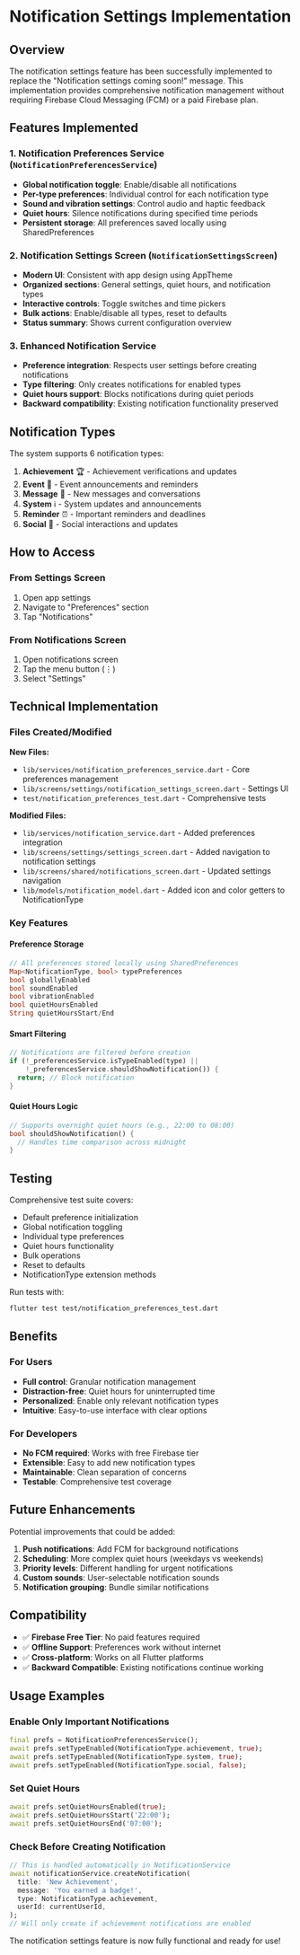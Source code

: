 # Notification Settings Implementation

## Overview

The notification settings feature has been successfully implemented to replace the "Notification settings coming soon!" message. This implementation provides comprehensive notification management without requiring Firebase Cloud Messaging (FCM) or a paid Firebase plan.

## Features Implemented

### 1. Notification Preferences Service (`NotificationPreferencesService`)
- **Global notification toggle**: Enable/disable all notifications
- **Per-type preferences**: Individual control for each notification type
- **Sound and vibration settings**: Control audio and haptic feedback
- **Quiet hours**: Silence notifications during specified time periods
- **Persistent storage**: All preferences saved locally using SharedPreferences

### 2. Notification Settings Screen (`NotificationSettingsScreen`)
- **Modern UI**: Consistent with app design using AppTheme
- **Organized sections**: General settings, quiet hours, and notification types
- **Interactive controls**: Toggle switches and time pickers
- **Bulk actions**: Enable/disable all types, reset to defaults
- **Status summary**: Shows current configuration overview

### 3. Enhanced Notification Service
- **Preference integration**: Respects user settings before creating notifications
- **Type filtering**: Only creates notifications for enabled types
- **Quiet hours support**: Blocks notifications during quiet periods
- **Backward compatibility**: Existing notification functionality preserved

## Notification Types

The system supports 6 notification types:

1. **Achievement** 🏆 - Achievement verifications and updates
2. **Event** 📅 - Event announcements and reminders  
3. **Message** 💬 - New messages and conversations
4. **System** ℹ️ - System updates and announcements
5. **Reminder** ⏰ - Important reminders and deadlines
6. **Social** 👥 - Social interactions and updates

## How to Access

### From Settings Screen
1. Open app settings
2. Navigate to "Preferences" section
3. Tap "Notifications"

### From Notifications Screen
1. Open notifications screen
2. Tap the menu button (⋮)
3. Select "Settings"

## Technical Implementation

### Files Created/Modified

**New Files:**
- `lib/services/notification_preferences_service.dart` - Core preferences management
- `lib/screens/settings/notification_settings_screen.dart` - Settings UI
- `test/notification_preferences_test.dart` - Comprehensive tests

**Modified Files:**
- `lib/services/notification_service.dart` - Added preferences integration
- `lib/screens/settings/settings_screen.dart` - Added navigation to notification settings
- `lib/screens/shared/notifications_screen.dart` - Updated settings navigation
- `lib/models/notification_model.dart` - Added icon and color getters to NotificationType

### Key Features

#### Preference Storage
```dart
// All preferences stored locally using SharedPreferences
Map<NotificationType, bool> typePreferences
bool globallyEnabled
bool soundEnabled
bool vibrationEnabled
bool quietHoursEnabled
String quietHoursStart/End
```

#### Smart Filtering
```dart
// Notifications are filtered before creation
if (!_preferencesService.isTypeEnabled(type) || 
    !_preferencesService.shouldShowNotification()) {
  return; // Block notification
}
```

#### Quiet Hours Logic
```dart
// Supports overnight quiet hours (e.g., 22:00 to 08:00)
bool shouldShowNotification() {
  // Handles time comparison across midnight
}
```

## Testing

Comprehensive test suite covers:
- Default preference initialization
- Global notification toggling
- Individual type preferences
- Quiet hours functionality
- Bulk operations
- Reset to defaults
- NotificationType extension methods

Run tests with:
```bash
flutter test test/notification_preferences_test.dart
```

## Benefits

### For Users
- **Full control**: Granular notification management
- **Distraction-free**: Quiet hours for uninterrupted time
- **Personalized**: Enable only relevant notification types
- **Intuitive**: Easy-to-use interface with clear options

### For Developers
- **No FCM required**: Works with free Firebase tier
- **Extensible**: Easy to add new notification types
- **Maintainable**: Clean separation of concerns
- **Testable**: Comprehensive test coverage

## Future Enhancements

Potential improvements that could be added:
1. **Push notifications**: Add FCM for background notifications
2. **Scheduling**: More complex quiet hours (weekdays vs weekends)
3. **Priority levels**: Different handling for urgent notifications
4. **Custom sounds**: User-selectable notification sounds
5. **Notification grouping**: Bundle similar notifications

## Compatibility

- ✅ **Firebase Free Tier**: No paid features required
- ✅ **Offline Support**: Preferences work without internet
- ✅ **Cross-platform**: Works on all Flutter platforms
- ✅ **Backward Compatible**: Existing notifications continue working

## Usage Examples

### Enable Only Important Notifications
```dart
final prefs = NotificationPreferencesService();
await prefs.setTypeEnabled(NotificationType.achievement, true);
await prefs.setTypeEnabled(NotificationType.system, true);
await prefs.setTypeEnabled(NotificationType.social, false);
```

### Set Quiet Hours
```dart
await prefs.setQuietHoursEnabled(true);
await prefs.setQuietHoursStart('22:00');
await prefs.setQuietHoursEnd('07:00');
```

### Check Before Creating Notification
```dart
// This is handled automatically in NotificationService
await notificationService.createNotification(
  title: 'New Achievement',
  message: 'You earned a badge!',
  type: NotificationType.achievement,
  userId: currentUserId,
);
// Will only create if achievement notifications are enabled
```

The notification settings feature is now fully functional and ready for use!
